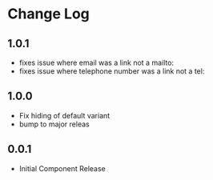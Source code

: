 # Change Log

## 1.0.1

* fixes issue where email was a link not a mailto:
* fixes issue where telephone number was a link not a tel:

## 1.0.0

* Fix hiding of default variant
* bump to major releas

## 0.0.1

* Initial Component Release
